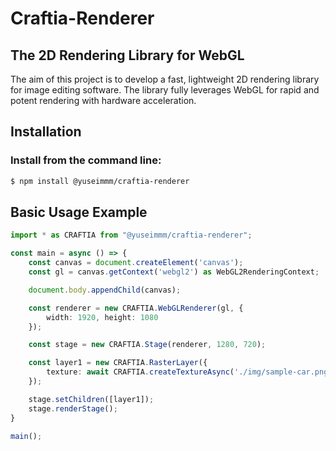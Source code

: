 # Craftia-Renderer
## The 2D Rendering Library for WebGL
The aim of this project is to develop a fast, lightweight 2D rendering library for image editing software. The library fully leverages WebGL for rapid and potent rendering with hardware acceleration.

## Installation
### Install from the command line:
```sh
$ npm install @yuseimmm/craftia-renderer
```

## Basic Usage Example
```typescript
import * as CRAFTIA from "@yuseimmm/craftia-renderer";

const main = async () => {
    const canvas = document.createElement('canvas');
    const gl = canvas.getContext('webgl2') as WebGL2RenderingContext;

    document.body.appendChild(canvas);

    const renderer = new CRAFTIA.WebGLRenderer(gl, {
        width: 1920, height: 1080
    });

    const stage = new CRAFTIA.Stage(renderer, 1280, 720);

    const layer1 = new CRAFTIA.RasterLayer({
        texture: await CRAFTIA.createTextureAsync('./img/sample-car.png')
    });

    stage.setChildren([layer1]);
    stage.renderStage();
}

main();
```